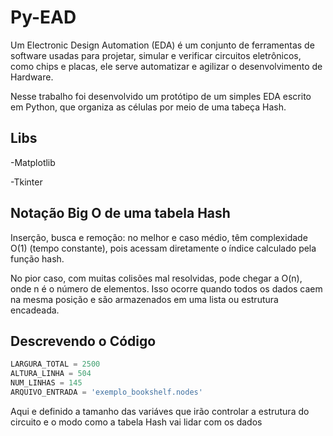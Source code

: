 # Py-EAD
Um Electronic Design Automation (EDA) é um conjunto de ferramentas de software usadas para projetar, simular e verificar circuitos eletrônicos, como chips e placas, ele serve automatizar e agilizar o desenvolvimento de Hardware.

Nesse trabalho foi desenvolvido um protótipo de um simples EDA escrito em Python, que organiza as células por meio de uma tabeça Hash.
## Libs
-Matplotlib

-Tkinter

## Notação Big O de uma tabela Hash
Inserção, busca e remoção: no melhor e caso médio, têm complexidade O(1) (tempo constante), pois acessam diretamente o índice calculado pela função hash.

No pior caso, com muitas colisões mal resolvidas, pode chegar a O(n), onde n é o número de elementos. Isso ocorre quando todos os dados caem na mesma posição e são armazenados em uma lista ou estrutura encadeada.

## Descrevendo o Código
```python
LARGURA_TOTAL = 2500
ALTURA_LINHA = 504
NUM_LINHAS = 145
ARQUIVO_ENTRADA = 'exemplo_bookshelf.nodes'
```
Aqui e definido a tamanho das variáves que irão controlar a estrutura do circuito e o modo como a tabela Hash vai lidar com os dados


